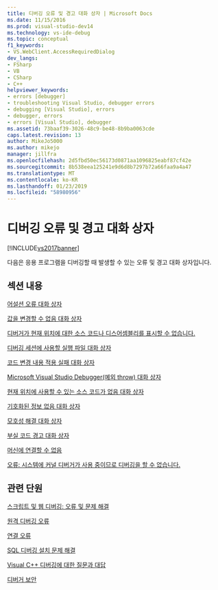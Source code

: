 ```yaml
---
title: 디버깅 오류 및 경고 대화 상자 | Microsoft Docs
ms.date: 11/15/2016
ms.prod: visual-studio-dev14
ms.technology: vs-ide-debug
ms.topic: conceptual
f1_keywords:
- VS.WebClient.AccessRequiredDialog
dev_langs:
- FSharp
- VB
- CSharp
- C++
helpviewer_keywords:
- errors [debugger]
- troubleshooting Visual Studio, debugger errors
- debugging [Visual Studio], errors
- debugger, errors
- errors [Visual Studio], debugger
ms.assetid: 73baaf39-3026-48c9-be48-8b9ba0063cde
caps.latest.revision: 13
author: MikeJo5000
ms.author: mikejo
manager: jillfra
ms.openlocfilehash: 2d5fbd50ec56173d0871aa1096825eabf87cf42e
ms.sourcegitcommit: 8b538eea125241e9d6d8b7297b72a66faa9a4a47
ms.translationtype: MT
ms.contentlocale: ko-KR
ms.lasthandoff: 01/23/2019
ms.locfileid: "58980956"
---
```

# <a name="debugging-errors-and-warning-dialog-boxes"></a>디버깅 오류 및 경고 대화 상자
[!INCLUDE[vs2017banner](../includes/vs2017banner.md)]

다음은 응용 프로그램을 디버깅할 때 발생할 수 있는 오류 및 경고 대화 상자입니다.  
  
## <a name="in-this-section"></a>섹션 내용  
 [어설션 오류 대화 상자](../debugger/assertion-failed-dialog-box.md)  
  
 [값을 변경할 수 없음 대화 상자](../debugger/cannot-change-value-dialog-box.md)  
  
 [디버거가 현재 위치에 대한 소스 코드나 디스어셈블리를 표시할 수 없습니다.](../debugger/debugger-cannot-display-source-code-or-disassembly.md)  
  
 [디버깅 세션에 사용할 실행 파일 대화 상자](../debugger/executable-for-debugging-session-dialog-box.md)  
  
 [코드 변경 내용 적용 실패 대화 상자](../debugger/edit-and-continue-dialog-box-cpp.md)  
  
 [Microsoft Visual Studio Debugger(예외 throw) 대화 상자](../debugger/microsoft-visual-studio-debugger-exception-thrown-dialog-box.md)  
  
 [현재 위치에 사용할 수 있는 소스 코드가 없음 대화 상자](../debugger/no-source-available.md)  
  
 [기호화된 정보 없음 대화 상자](http://msdn.microsoft.com/18de4888-9cca-4059-a165-48b135fee4c9)  
  
 [모호성 해결 대화 상자](../debugger/resolve-ambiguity-dialog-box.md)  
  
 [부실 코드 경고 대화 상자](../debugger/stale-code-warning-dialog-box.md)  
  
 [머신에 연결할 수 없음](../debugger/error-unable-to-connect-to-the-machine-name-the-machine-cannot-be-found-on-the-network.md)  
  
 [오류: 시스템에 커널 디버거가 사용 중이므로 디버깅을 할 수 없습니다.](../debugger/error-debugging-isn-t-possible-because-a-kernel-debugger-is-enabled-on-the-system.md)  
  
## <a name="related-sections"></a>관련 단원  
 [스크립트 및 웹 디버깅: 오류 및 문제 해결](../debugger/debugging-web-applications-errors-and-troubleshooting.md)  
  
 [원격 디버깅 오류](../debugger/remote-debugging-errors-and-troubleshooting.md)  
  
 [연결 오류](http://msdn.microsoft.com/2820d904-a068-4fcb-bbfb-bbbe5195d6ae)  
  
 [SQL 디버깅 설치 문제 해결](http://msdn.microsoft.com/b3ec8303-4c0d-449c-8d19-4932c1d820a7)  
  
 [Visual C++ 디버깅에 대한 질문과 대답](../debugger/debugging-native-code-faqs.md)  
  
 [디버거 보안](../debugger/debugger-security.md)
